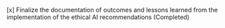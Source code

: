 [x] Finalize the documentation of outcomes and lessons learned from the implementation of the ethical AI recommendations (Completed)